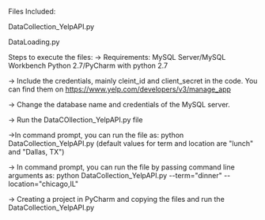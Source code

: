Files Included:

DataCollection_YelpAPI.py


DataLoading.py


Steps to execute the files:
-> Requirements:
    MySQL Server/MySQL Workbench
    Python 2.7/PyCharm with python 2.7
    
-> Include the credentials, mainly cleint_id and client_secret in the code. 
   You can find them on https://www.yelp.com/developers/v3/manage_app

-> Change the database name and credentials of the MySQL server.

-> Run the DataCOllection_YelpAPI.py file 

->In command prompt, you can run the file as: python DataCollection_YelpAPI.py (default values for term and location are "lunch" and        "Dallas, TX")

-> In command prompt, you can run the file by passing command line arguments as:
        python DataCollection_YelpAPI.py --term="dinner" --location="chicago,IL"

-> Creating a project in PyCharm and copying the files and run the DataCollection_YelpAPI.py
